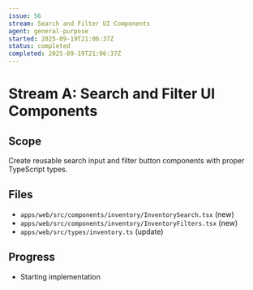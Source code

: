 ```yaml
---
issue: 56
stream: Search and Filter UI Components
agent: general-purpose
started: 2025-09-19T21:06:37Z
status: completed
completed: 2025-09-19T21:06:37Z
---
```


# Stream A: Search and Filter UI Components

## Scope
Create reusable search input and filter button components with proper TypeScript types.

## Files
- `apps/web/src/components/inventory/InventorySearch.tsx` (new)
- `apps/web/src/components/inventory/InventoryFilters.tsx` (new)
- `apps/web/src/types/inventory.ts` (update)

## Progress
- Starting implementation